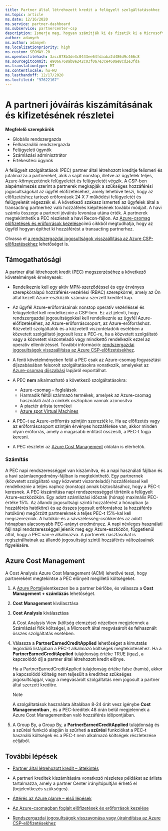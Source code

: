 ```yaml
---
title: Partner által létrehozott kredit a felügyelt szolgáltatásokhoz
ms.topic: article
ms.date: 12/16/2020
ms.service: partner-dashboard
ms.subservice: partnercenter-csp
description: Ismerje meg, hogyan számítják ki és fizetik ki a Microsoft partner által létrehozott kreditet (PEC) a felügyelt szolgáltatásokhoz, és hogy miként biztosítható a jogosultsága.
author: adamyeh
ms.author: adamyeh
ms.localizationpriority: high
ms.custom: SEOMAY.20
ms.openlocfilehash: 3acc078b3de3c0443ee64fdaaba2d486d9c466c8
ms.sourcegitcommit: e9066768ab8e242c03f0a7e3ce460ae8cd2e3fda
ms.translationtype: MT
ms.contentlocale: hu-HU
ms.lasthandoff: 12/17/2020
ms.locfileid: "97622167"
---
```

# <a name="how-the-partner-earned-credit-is-calculated-and-paid"></a>A partneri jóváírás kiszámításának és kifizetésének részletei

**Megfelelő szerepkörök**

- Globális rendszergazda
- Felhasználói rendszergazda
- Felügyeleti ügynök
- Számlázási adminisztrátor
- Értékesítési ügynök

A felügyelt szolgáltatások (PEC) partner által létrehozott kreditje felismeri és jutalmazza a partnereket, akik a saját nonstop, illetve az ügyfelek teljes, Azure-környezetének felügyeletét és felügyeletét végzik. A CSP-ben alapértelmezés szerint a partnerek megkapják a szükséges hozzáférési jogosultságokat az ügyfél előfizetéséhez, amely lehetővé teszi, hogy az előfizetéshez tartozó erőforrások 24 X 7 működési felügyeletét és felügyeletét végezzék el. A következő szakasz ismerteti az ügyfelek által a transacting partnerhez való hozzáférés kiépítésének további módjait. A havi számla összege a partneri jóváírás levonása utána érték. A partnerek megtekinthetik a PEC részleteit a havi Recon-fájlon. Az [Azure-csomag előfizetések és erőforrások kezelése](azure-plan-manage.md)című cikkből megtudhatja, hogy az ügyfél hogyan építhet ki hozzáférést a transacting partnerhez.

Olvassa el [a rendszergazdai jogosultságok visszaállítása az Azure CSP-előfizetésekhez](revoke-reinstate-csp.md) lehetőséget is.

## <a name="eligibility"></a>Támogathatósági

A partner által létrehozott kredit (PEC) megszerzéséhez a következő követelmények érvényesek: 

- Rendelkeznie kell egy aktív MPN-szerződéssel és egy érvényes szerepköralapú hozzáférés-vezérlési (RBAC) szerepkörrel, amely az Ön által kezelt Azure-eszközök számára szerzett kreditet kap.

- Az ügyfél Azure-erőforrásainak nonstop operatív vezérléssel és felügyelettel kell rendelkeznie a CSP-ben. Ez azt jelenti, hogy rendszergazdai jogosultságokkal kell rendelkeznie az ügyfél Azure-előfizetéséhez, az Azure-erőforráscsoport, az Azure-erőforráshoz. Közvetett szolgáltatók és a közvetett viszonteladóik esetében a közvetett szolgáltató jogosult lesz a PEC-re, ha a közvetett szolgáltató vagy a közvetett viszonteladó vagy mindkettő rendelkezik ezzel az operatív ellenőrzéssel. További információ: [rendszergazdai jogosultságok visszaállítása az Azure CSP-előfizetésekhez](https://docs.microsoft.com/partner-center/revoke-reinstate-csp).

- A fenti követelményeken felül a PEC csak az Azure-csomag fogyasztási díjszabásában felsorolt szolgáltatásokra vonatkozik, amelyeket az [Azure-csomag díjszabási](https://partner.microsoft.com/commerce/sales) lapjáról exportálhat.

- A PEC **nem** alkalmazható a következő szolgáltatásokra:
    - Azure-csomag – foglalások
    - Harmadik féltől származó termékek, amelyek az Azure-csomag használati árát a címkék oszlopban vannak azonosítva
    - A piactér árlista termékei
    - [Azure spot Virtual Machines](https://partner.microsoft.com/resources/collection/azure-spot-in-csp#/)

- A PEC-t az Azure-erőforrás szintjén szerezték le. Ha az előfizetés vagy az erőforráscsoport szintjén érvényes hozzáférése van, akkor minden olyan erőforrás, amely a magasabb entitást összesíti, a PEC-t fogja keresni.

- A PEC részletei az [Azure Cost Management](https://docs.microsoft.com/azure/cost-management-billing/costs/get-started-partners) oldalán is elérhetők.

### <a name="calculation"></a>Számítás

A PEC napi rendszerességgel van kiszámítva, és a napi használati fájlban és a havi számlaengedmény-fájlban is megtekinthető. Egy partnernek (közvetett szolgáltató vagy közvetett viszonteladó) hozzáféréssel kell rendelkeznie a teljes naphoz (nonstop) annak biztosításához, hogy a PEC-t keresnek. A PEC kiszámítása napi rendszerességgel történik a felügyelt Azure-eszközökön. Egy adott számlázási időszak (hónap) maximális PEC-értéke 15%. Az állandó jogosultsági szintű hozzáférést a hónapban (a hozzáférés hatóköre) és az összes jogosult erőforráshoz (a hozzáférés hatóköre) megőrzött partnereknek a teljes PEC-t 15%-kal kell megszerezniük. A hatókör-és a sávszélesség-csökkentés az adott hónapban alacsonyabb PEC-arányt eredményez. A napi névleges használati fájl napi rendszerességgel jelenik meg egy Azure-eszközön, függetlenül attól, hogy a PEC van-e alkalmazva. A partnerek riasztásokat is regisztrálhatnak az állandó jogosultsági szintű hozzáférés változásainak figyelésére.

## <a name="azure-cost-management"></a>Azure Cost Management

A Cost Analysis Azure Cost Management (ACM) lehetővé teszi, hogy partnereként megtekintse a PEC előnyeit megillető költségeket.  

1. A [Azure Portal](https://portal.azure.com)jelentkezzen be a partner bérlőbe, és válassza a **Cost Management + számlázás** lehetőséget.

2. **Cost Management** kiválasztása

3. **Cost Analysis** kiválasztása

   A Cost Analysis View (költség elemzése) nézetben megjelennek a Számlázási fiók költségei, a Microsoft által megvásárolt és felhasznált összes szolgáltatás esetében.

4. Válassza a **PartnerEarnedCreditApplied** lehetőséget a kimutatás legördülő listájában a PEC-t alkalmazó költségek megtekintéséhez. Ha a **PartnerEarnedCreditApplied** tulajdonság értéke TRUE (igaz), a kapcsolódó díj a partner által létrehozott kredit előnye. 

   Ha a PartnerEarnedCreditApplied tulajdonság értéke false (hamis), akkor a kapcsolódó költség nem teljesült a kredithez szükséges jogosultsággal, vagy a megvásárolt szolgáltatás nem jogosult a partner által szerzett kreditre.

   >[!NOTE] 
   >A szolgáltatások használata általában 8-24 órát vesz igénybe **Cost Managementban** , és a PEC-kreditek 48 órán belül megjelennek a Azure Cost Managementban való hozzáférés időpontjában.

5. A Group By, a Group By, a **PartnerEarnedCreditApplied** tulajdonság és a szűrési funkció alapján is szűrheti **a szűrési** funkciókat a PEC-t használó költségek és a PEC-t nem alkalmazó költségek részletezése céljából.

## <a name="next-steps"></a>További lépések

- [Partner által létrehozott kredit – áttekintés](partner-earned-credit.md)

- A partneri kreditek kiszámítására vonatkozó részletes példákat az árlista tartalmazza, amely a partner Center irányítópultján érhető el (bejelentkezés szükséges).

- [Áttérés az Azure planre – első lépések](azure-plan-get-started.md)

- [Az Azure-csomagban foglalt előfizetések és erőforrások kezelése](azure-plan-manage.md)

- [Rendszergazdai jogosultságok visszavonása vagy újraindítása az Azure CSP-előfizetésekhez](revoke-reinstate-csp.md)
